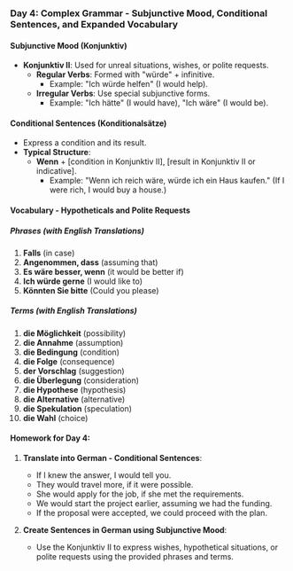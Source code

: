 ### Day 4: Complex Grammar - Subjunctive Mood, Conditional Sentences, and Expanded Vocabulary

#### Subjunctive Mood (Konjunktiv)
- **Konjunktiv II**: Used for unreal situations, wishes, or polite requests.
  - **Regular Verbs**: Formed with "würde" + infinitive. 
    - Example: "Ich würde helfen" (I would help).
  - **Irregular Verbs**: Use special subjunctive forms.
    - Example: "Ich hätte" (I would have), "Ich wäre" (I would be).

#### Conditional Sentences (Konditionalsätze)
- Express a condition and its result.
- **Typical Structure**:
  - **Wenn** + [condition in Konjunktiv II], [result in Konjunktiv II or indicative].
    - Example: "Wenn ich reich wäre, würde ich ein Haus kaufen." (If I were rich, I would buy a house.)

#### Vocabulary - Hypotheticals and Polite Requests

##### Phrases (with English Translations)
1. **Falls** (in case)
2. **Angenommen, dass** (assuming that)
3. **Es wäre besser, wenn** (it would be better if)
4. **Ich würde gerne** (I would like to)
5. **Könnten Sie bitte** (Could you please)

##### Terms (with English Translations)
1. **die Möglichkeit** (possibility)
2. **die Annahme** (assumption)
3. **die Bedingung** (condition)
4. **die Folge** (consequence)
5. **der Vorschlag** (suggestion)
6. **die Überlegung** (consideration)
7. **die Hypothese** (hypothesis)
8. **die Alternative** (alternative)
9. **die Spekulation** (speculation)
10. **die Wahl** (choice)

#### Homework for Day 4:

1. **Translate into German - Conditional Sentences**:
   - If I knew the answer, I would tell you.
   - They would travel more, if it were possible.
   - She would apply for the job, if she met the requirements.
   - We would start the project earlier, assuming we had the funding.
   - If the proposal were accepted, we could proceed with the plan.

2. **Create Sentences in German using Subjunctive Mood**:
   - Use the Konjunktiv II to express wishes, hypothetical situations, or polite requests using the provided phrases and terms.

